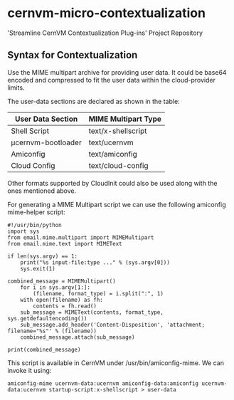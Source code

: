 cernvm-micro-contextualization
==============================

'Streamline CernVM Contextualization Plug-ins' Project Repository

Syntax for Contextualization
----------------------------

Use the MIME multipart archive for providing user data. It could be base64 encoded and compressed to fit the user data within the cloud-provider limits.

The user-data sections are declared as shown in the table:

| User Data Section	| MIME Multipart Type |
| --- | --- |
| Shell Script |	text/x-shellscript |
| µcernvm-bootloader |	text/ucernvm |
| Amiconfig |	text/amiconfig |
| Cloud Config |	text/cloud-config |

Other formats supported by CloudInit could also be used along with the ones mentioned above.

For generating a MIME Multipart script we can use the following amiconfig mime-helper script:

```
#!/usr/bin/python
import sys
from email.mime.multipart import MIMEMultipart
from email.mime.text import MIMEText

if len(sys.argv) == 1:
    print("%s input-file:type ..." % (sys.argv[0]))
    sys.exit(1)

combined_message = MIMEMultipart()
    for i in sys.argv[1:]:
        (filename, format_type) = i.split(":", 1)
    with open(filename) as fh:
        contents = fh.read()
    sub_message = MIMEText(contents, format_type, sys.getdefaultencoding())
    sub_message.add_header('Content-Disposition', 'attachment; filename="%s"' % (filename))
    combined_message.attach(sub_message)

print(combined_message)
```

This script is available in CernVM under /usr/bin/amiconfig-mime. We can invoke it using:
```
amiconfig-mime ucernvm-data:ucernvm amiconfig-data:amiconfig ucernvm-data:ucernvm startup-script:x-shellscript > user-data
```


